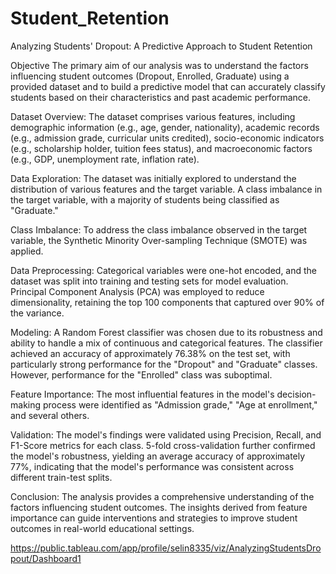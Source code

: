 # Student_Retention
Analyzing Students' Dropout: A Predictive Approach to Student Retention

Objective
The primary aim of our analysis was to understand the factors influencing student outcomes (Dropout, Enrolled, Graduate) using a provided dataset and to build a predictive model that can accurately classify students based on their characteristics and past academic performance.

Dataset Overview:
The dataset comprises various features, including demographic information (e.g., age, gender, nationality), academic records (e.g., admission grade, curricular units credited), socio-economic indicators (e.g., scholarship holder, tuition fees status), and macroeconomic factors (e.g., GDP, unemployment rate, inflation rate).

Data Exploration:
The dataset was initially explored to understand the distribution of various features and the target variable.
A class imbalance in the target variable, with a majority of students being classified as "Graduate."

Class Imbalance:
To address the class imbalance observed in the target variable, the Synthetic Minority Over-sampling Technique (SMOTE) was applied.

Data Preprocessing:
Categorical variables were one-hot encoded, and the dataset was split into training and testing sets for model evaluation.
Principal Component Analysis (PCA) was employed to reduce dimensionality, retaining the top 100 components that captured over 90% of the variance.

Modeling:
A Random Forest classifier was chosen due to its robustness and ability to handle a mix of continuous and categorical features.
The classifier achieved an accuracy of approximately 76.38% on the test set, with particularly strong performance for the "Dropout" and "Graduate" classes. However, performance for the "Enrolled" class was suboptimal.

Feature Importance:
The most influential features in the model's decision-making process were identified as "Admission grade," "Age at enrollment," and several others.

Validation:
The model's findings were validated using Precision, Recall, and F1-Score metrics for each class.
5-fold cross-validation further confirmed the model's robustness, yielding an average accuracy of approximately 77%, indicating that the model's performance was consistent across different train-test splits.

Conclusion:
The analysis provides a comprehensive understanding of the factors influencing student outcomes. The insights derived from feature importance can guide interventions and strategies to improve student outcomes in real-world educational settings.

https://public.tableau.com/app/profile/selin8335/viz/AnalyzingStudentsDropout/Dashboard1

